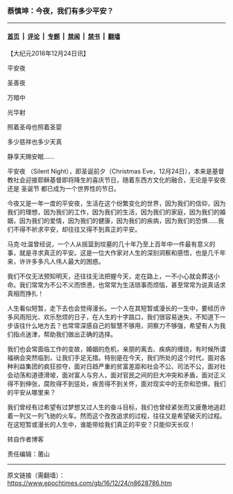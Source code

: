 ### 蔡慎坤：今夜，我们有多少平安？

---

#### [首页](../../../..?n8628786) &nbsp;|&nbsp; [评论](../../../../../epoch-comment?n8628786) &nbsp;|&nbsp; [专题](../../../../../epoch-special?n8628786) &nbsp;|&nbsp; [禁闻](../../../../../epoch-news?n8628786) &nbsp;|&nbsp; [禁书](../../../../../books?n8628786) &nbsp;|&nbsp; [翻墙](https://github.com/gfw-breaker/nogfw/blob/master/README.md?n8628786)


<div class="post_content" id="artbody" itemprop="articleBody">
 <!-- article content begin -->
 <p>
  【大纪元2016年12月24日讯】
 </p>
 <p>
  <ok href="https://www.epochtimes.com/gb/tag/%E5%B9%B3%E5%AE%89%E5%A4%9C.html">
   平安夜
  </ok>
 </p>
 <p>
  圣善夜
 </p>
 <p>
  万暗中
 </p>
 <p>
  光华射
 </p>
 <p>
  照着圣母也照着圣婴
 </p>
 <p>
  多少慈祥也多少天真
 </p>
 <p>
  静享天赐安眠……
 </p>
 <p>
  <ok href="https://www.epochtimes.com/gb/tag/%E5%B9%B3%E5%AE%89%E5%A4%9C.html">
   平安夜
  </ok>
  （Silent Night），即圣诞前夕（Christmas Eve，12月24日），本来是基督教社会迎接耶稣基督即将降生的喜庆节日，随着东西方文化的融合，无论是平安夜还是
  <ok href="https://www.epochtimes.com/gb/tag/%E5%9C%A3%E8%AF%9E%E8%8A%82.html">
   圣诞节
  </ok>
  都已成为一个世界性的节日。
 </p>
 <p>
  今夜又是一年一度的平安夜，生活在这个纷繁变化的世界，因为我们的信仰，因为我们的理想，因为我们的工作，因为我们的生活，因为我们的家庭，因为我们的婚姻，因为我们的爱情，因为我们的健康，因为我们的疾病，因为我们的恐惧……我们不得不祈求平安，却往往又得不到真正的平安。
 </p>
 <p>
  马克·吐温曾经说，一个人从摇篮到坟墓的几十年乃至上百年中一件最有意义的事，就是寻求真正的平安。这是一位大作家对人生的深刻洞察和感悟，也是几千年来，许许多多凡人伟人最大的困惑。
 </p>
 <p>
  我们不仅无法预知明天，还往往无法把握今天，走在路上，一不小心就会葬送小命。我们常常为不公不义而愤懑，也常常为生活琐事而烦恼，甚至常常为说真话求真相而挣扎！
 </p>
 <p>
  人生看似短暂，走下去也会觉得漫长。一个人在其短暂或漫长的一生中，要经历许多风雨阳光、欢乐愁烦的日子，在人生的十字路口，我们很容易迷失，不知道下一步该往什么地方去？也常常深感自己的智慧不够用，洞察力不够强，希望有人为我们指点迷津，帮助我们做出正确的选择。
 </p>
 <p>
  我们也会常面临工作的变故，婚姻的危机，亲朋的离去、疾病的缠绕，有时候所谓福祸会突然临到，让我们手足无措。特别是在今天，我们所处的这个时代，面对各种利益集团的疯狂掠夺，面对日趋严重的贫富差距和社会不公、司法不公，面对社会动荡和道德滑坡，面对富人与穷人，面对官民之间的巨大冲突和矛盾，面对正义得不到伸张，腐败得不到惩处，疾苦得不到关怀，面对现实中的无奈和恐惧，我们的平安从哪里来？
 </p>
 <p>
  我们曾经有过希望有过梦想又过人生的奋斗目标，我们也曾经紧张而又疲惫地追赶着一列又一列飞驰的火车。然而这个孜孜追求的过程，往往又是希望破灭的过程。在这短暂或漫长的人生中，谁能带给我们真正的平安？只能仰天长叹！
 </p>
 <p>
  转自作者博客
 </p>
 <p>
  责任编辑：莆山
 </p>
 <!-- article content end -->
 <div id="below_article_ad">
 </div>
</div>


---

原文链接（需翻墙）：https://www.epochtimes.com/gb/16/12/24/n8628786.htm